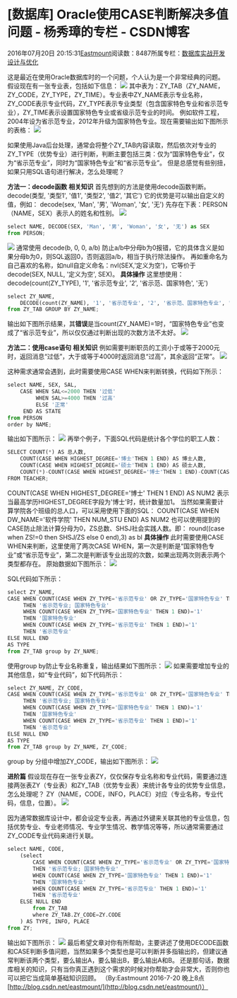 
# [数据库] Oracle使用CASE判断解决多值问题 - 杨秀璋的专栏 - CSDN博客

2016年07月20日 20:15:31[Eastmount](https://me.csdn.net/Eastmount)阅读数：8487所属专栏：[数据库实战开发设计与优化](https://blog.csdn.net/column/details/14842.html)



这是最近在使用Oracle数据库时的一个问题，个人认为是一个非常经典的问题。假设现在有一张专业表，包括如下信息：
![](https://img-blog.csdn.net/20160720144710778)
其中表为：ZY_TAB（ZY_NAME，ZY_CODE，ZY_TYPE，ZY_TIME）。专业表中ZY_NAME表示专业名称，ZY_CODE表示专业代码，ZY_TYPE表示专业类型（包含国家特色专业和省示范专业），ZY_TIME表示设置国家特色专业或省级示范专业的时间。
例如软件工程，2004年设为省示范专业，2012年升级为国家特色专业。现在需要输出如下图所示的表格：
![](https://img-blog.csdn.net/20160720194346998)

如果使用Java后台处理，通常会将整个ZY_TAB内容读取，然后依次对专业的ZY_TYPE（优势专业）进行判断，判断主要包括三类：仅为“国家特色专业”，仅为“省示范专业”，同时为“国家特色专业”和“省示范专业”。
但是总感觉有些别扭，如果只用SQL语句进行解决，怎么处理呢？

**方法一：decode函数**
**相关知识**
首先想到的方法是使用decode函数判断。
decode(类型, '类型1', '值1', '类型2', '值2', '其它')
它的优势是可以输出自定义的值，例如：
decode(sex, 'Man', '男', 'Woman', '女', '无')
先存在下表：PERSON（NAME，SEX）表示人的姓名和性别。
![](https://img-blog.csdn.net/20160720150157500)

```python
select NAME, DECODE(SEX, 'Man', '男', 'Woman', '女', '无') as SEX
from PERSON;
```
![](https://img-blog.csdn.net/20160720150419927)
通常使用 decode(b, 0, 0, a/b) 防止a/b中分母b为0报错，它的具体含义是如果分母b为0，则SQL返回0，否则返回a/b，相当于执行除法操作。
再如重命名为自己喜欢的名称，如null自定义命名：nvl(SEX,'定义为空')，它等价于 decode(SEX, NULL, '定义为空', SEX)。
**具体操作**
这里想使用：
decode(count(ZY_TYPE), '1', '省示范专业', '2', '省示范、国家特色', '无')
```python
select ZY_NAME, 
    DECODE(count(ZY_NAME), '1', '省示范专业', '2', '省示范、国家特色专业', '无') as TYPE
from ZY_TAB GROUP BY ZY_NAME;
```
输出如下图所示结果，其**错误**是当count(ZY_NAME)=1时，“国家特色专业”也变成了“省示范专业”，所以仅仅通过判断出现的次数方法不太好。
![](https://img-blog.csdn.net/20160720151723193)

**方法二：使用case语句**
**相关知识**
例如需要判断职员的工资小于或等于2000元时，返回消息“过低”，大于或等于4000时返回消息“过高”，其余返回“正常”。
![](https://img-blog.csdn.net/20160720152857444)

这种需求通常会遇到，此时需要使用CASE WHEN来判断转换，代码如下所示：
```python
select NAME, SEX, SAL, 
    CASE WHEN SAL<=2000 THEN '过低'
         WHEN SAL>=4000 THEN '过高'
         ELSE '正常'
     END AS STATE
from PERSON
order by NAME;
```
输出如下图所示：
![](https://img-blog.csdn.net/20160720153310393)
再举个例子，下面SQL代码是统计各个学位的职工人数：
```python
SELECT COUNT(*) AS 总人数,  
    COUNT(CASE WHEN HIGHEST_DEGREE='博士'THEN 1 END) AS 博士人数,   
    COUNT(CASE WHEN HIGHEST_DEGREE='硕士'THEN 1 END) AS 硕士人数,   
    COUNT(*)-COUNT(CASE WHEN HIGHEST_DEGREE='博士'THEN 1 END)-COUNT(CASE WHEN HIGHEST_DEGREE='硕士'THEN 1 END) AS 其他学历  
FROM TEACHER;
```
COUNT(CASE WHEN HIGHEST_DEGREE='博士' THEN 1 END) AS NUM2
表示当最高学历HIGHEST_DEGREE字段为'博士'时，统计数量加1。
当然如果需要计算学院各个班级的总人口，可以采用使用下面的SQL：
COUNT(CASE WHEN DW_NAME='软件学院' THEN NUM_STU END) AS NUM2
也可以使用提到的CASE防止除法计算分母为0，ZS总数、SHSJ社会实践人数。即：
round((case when ZS!=0 then SHSJ/ZS else 0 end),3) as bl
**具体操作**
此时需要使用CASE WHEN来判断，这里使用了两次CASE WHEN，第一次是判断是“国家特色专业”或“省示范专业”，第二次是判断该专业出现的次数，如果出现两次则表示两个类型都存在。
原始数据如下图所示：
![](https://img-blog.csdn.net/20160720144710778)

SQL代码如下所示：
```python
select ZY_NAME, 
CASE WHEN COUNT(CASE WHEN ZY_TYPE='省示范专业' OR ZY_TYPE='国家特色专业' THEN 1 END)='2' 
     THEN '省示范专业; 国家特色专业' 
     WHEN COUNT(CASE WHEN ZY_TYPE='国家特色专业' THEN 1 END)='1' 
     THEN '国家特色专业'  
     WHEN COUNT(CASE WHEN ZY_TYPE='省示范专业' THEN 1 END)='1' 
     THEN '省示范专业'  
ELSE NULL END
AS TYPE 
from ZY_TAB group by ZY_NAME;
```
使用group by防止专业名称重复，输出结果如下图所示：
![](https://img-blog.csdn.net/20160720194828334)
如果需要增加专业的其他信息，如“专业代码”，如下代码所示：
```python
select ZY_NAME, ZY_CODE, 
CASE WHEN COUNT(CASE WHEN ZY_TYPE='省示范专业' OR ZY_TYPE='国家特色专业' THEN 1 END)='2' 
     THEN '省示范专业; 国家特色专业' 
     WHEN COUNT(CASE WHEN ZY_TYPE='国家特色专业' THEN 1 END)='1' 
     THEN '国家特色专业'  
     WHEN COUNT(CASE WHEN ZY_TYPE='省示范专业' THEN 1 END)='1' 
     THEN '省示范专业'  
ELSE NULL END
AS TYPE 
from ZY_TAB group by ZY_NAME, ZY_CODE;
```
group by 分组中增加ZY_CODE，输出如下图所示：
![](https://img-blog.csdn.net/20160720194346998)

**进阶篇**
假设现在存在一张专业表ZY，仅仅保存专业名称和专业代码，需要通过连接两张表ZY（专业表）和ZY_TAB（优势专业表）来统计各专业的优势专业信息，怎么处理呢？
ZY（NAME，CODE，INFO，PLACE）对应（专业名称，专业代码，信息，位置）。
![](https://img-blog.csdn.net/20160720194723426)

因为通常数据库设计中，都会设定专业表，再通过外键来关联其他的专业信息，包括优势专业、专业老师情况、专业学生情况、教学情况等等，所以通常需要通过ZY_CODE专业代码来进行关联。
```python
select NAME, CODE, 
	(select
		CASE WHEN COUNT(CASE WHEN ZY_TYPE='省示范专业' OR ZY_TYPE='国家特色专业' THEN 1 END)='2' 
     	THEN '省示范专业; 国家特色专业' 
     	WHEN COUNT(CASE WHEN ZY_TYPE='国家特色专业' THEN 1 END)='1' 
     	THEN '国家特色专业'  
     	WHEN COUNT(CASE WHEN ZY_TYPE='省示范专业' THEN 1 END)='1' 
     	THEN '省示范专业'  
	ELSE NULL END 
		from ZY_TAB 
		where ZY_TAB.ZY_CODE=ZY.CODE
	) AS TYPE, INFO, PLACE
from ZY;
```
输出如下图所示：
![](https://img-blog.csdn.net/20160720200704214)
最后希望文章对你有所帮助，主要讲述了使用DECODE函数和CASE判断多值问题，当然如果多个类型也是可以判断并多指输出的，但建议通常判断该两个类型，要么输出A，要么输出B，要么输出A和B。
还是那句话，数据库相关的知识，只有当你真正遇到这个需求的时候对你帮助才会非常大，否则你也可以把它当成简单基础知识回顾。
（By:Eastmount 2016-7-20 晚上8点[http://blog.csdn.net/eastmount/](http://blog.csdn.net/eastmount/)）


